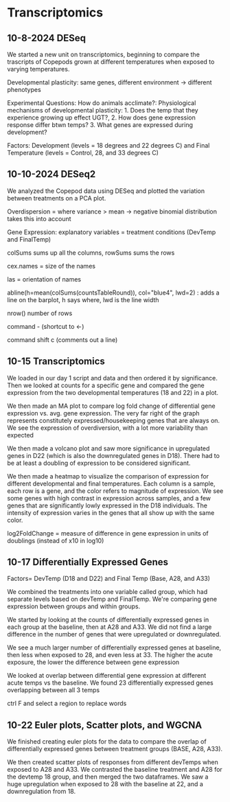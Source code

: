 # Transcriptomics

## 10-8-2024 DESeq

We started a new unit on transcriptomics, beginning to compare the trascripts of Copepods grown at different temperatures when exposed to varying temperatures.

Developmental plasticity: same genes, different environment -\> different phenotypes

Experimental Questions: How do animals acclimate?: Physiological mechanisms of developmental plasticity: 1. Does the temp that they experience growing up effect UGT?, 2. How does gene expression response differ btwn temps? 3. What genes are expressed during development?

Factors: Development (levels = 18 degrees and 22 degrees C) and Final Temperature (levels = Control, 28, and 33 degrees C)

## 10-10-2024 DESeq2

We analyzed the Copepod data using DESeq and plotted the variation between treatments on a PCA plot.

Overdispersion = where variance \> mean -\> negative binomial distribution takes this into account

Gene Expression: explanatory variables = treatment conditions (DevTemp and FinalTemp)

colSums sums up all the columns, rowSums sums the rows

cex.names = size of the names

las = orientation of names

abline(h=mean(colSums(countsTableRound)), col="blue4", lwd=2) : adds a line on the barplot, h says where, lwd is the line width

nrow() number of rows

command - (shortcut to \<-)

command shift c (comments out a line)

## 10-15 Transcriptomics

We loaded in our day 1 script and data and then ordered it by significance. Then we looked at counts for a specific gene and compared the gene expression from the two developmental temperatures (18 and 22) in a plot.

We then made an MA plot to compare log fold change of differential gene expression vs. avg. gene expression. The very far right of the graph represents constitutely expressed/housekeeping genes that are always on. We see the expression of overdiversion, with a lot more variability than expected

We then made a volcano plot and saw more significance in upregulated genes in D22 (which is also the downregulated genes in D18). There had to be at least a doubling of expression to be considered significant.

We then made a heatmap to visualize the comparison of expression for different developmental and final temperatures. Each column is a sample, each row is a gene, and the color refers to magnitude of expression. We see some genes with high contrast in expression across samples, and a few genes that are significantly lowly expressed in the D18 individuals. The intensity of expression varies in the genes that all show up with the same color.

log2FoldChange = measure of difference in gene expression in units of doublings (instead of x10 in log10)

## 10-17 Differentially Expressed Genes

Factors= DevTemp (D18 and D22) and Final Temp (Base, A28, and A33)

We combined the treatments into one variable called group, which had separate levels based on devTemp and FinalTemp. We're comparing gene expression between groups and within groups.

We started by looking at the counts of differentially expressed genes in each group at the baseline, then at A28 and A33. We did not find a large difference in the number of genes that were upregulated or downregulated.

We see a much larger number of differentially expressed genes at baseline, then less when exposed to 28, and even less at 33. The higher the acute exposure, the lower the difference between gene expression

We looked at overlap between differential gene expression at different acute temps vs the baseline. We found 23 differentially expressed genes overlapping between all 3 temps

ctrl F and select a region to replace words

## 10-22 Euler plots, Scatter plots, and WGCNA

We finished creating euler plots for the data to compare the overlap of differentially expressed genes between treatment groups (BASE, A28, A33).

We then created scatter plots of responses from different devTemps when exposed to A28 and A33. We contrasted the baseline treatment and A28 for the devtemp 18 group, and then merged the two dataframes. We saw a huge upregulation when exposed to 28 with the baseline at 22, and a downregulation from 18.
